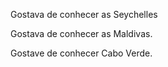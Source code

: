Gostava de conhecer as Seychelles

Gostava de conhecer as Maldivas.

Gostave de conhecer Cabo Verde.